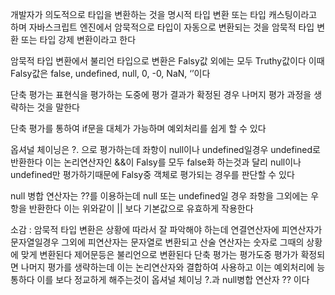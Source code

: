 개발자가 의도적으로 타입을 변환하는 것을 명시적 타입 변환 또는 타입 캐스팅이라고 하며 자바스크립트 엔진에서 암묵적으로 타입이 자동으로 변환되는 것을 암묵적 타입 변환 또는 타입 강제 변환이라고 한다

암묵적 타입 변환에서 불리언 타입으로 변환은 Falsy값 외에는 모두 Truthy값이다 이때 Falsy값은 false, undefined, null, 0, -0, NaN, ‘’이다

단축 평가는 표현식을 평가하는 도중에 평가 결과가 확정된 경우 나머지 평가 과정을 생략하는 것을 말한다

단축 평가를 통하여 if문을 대체가 가능하며 예외처리를 쉽게 할 수 있다

옵셔널 체이닝은 ?. 으로 평가하는데 좌항이 null이나 undefined일경우 undefined로 반환한다 이는 논리연산자인 &&이 Falsy를 모두 false화 하는것과 달리 null이나 undefined만 평가하기때문에 Falsy중 객체로 평가되는 경우를 판단할 수 있다

null 병합 연산자는 ??를 이용하는데 null 또는 undefined일 경우 좌항을 그외에는 우항을 반환한다 이는 위와같이 || 보다 기본값으로 유효하게 작용한다

소감 : 암묵적 타입 변환은 상황에 따라서 잘 파악해야 하는데 연결연산자에 피연산자가 문자열일경우 그외에 피연산자는 문자열로 변환되고 산술 연산자는 숫자로 그때의 상황에 맞게 변환된다 제어문등은 불리언으로 변환된다 단축 평가는 평가도중 평가가 확정되면 나머지 평가를 생략하는데 이는 논리연산자와 결합하여 사용하고 이는 예외처리에 능통하다 이를 보다 정교하게 해주는것이 옵셔널 체이닝 ?.과 null병합 연산자 ?? 이다